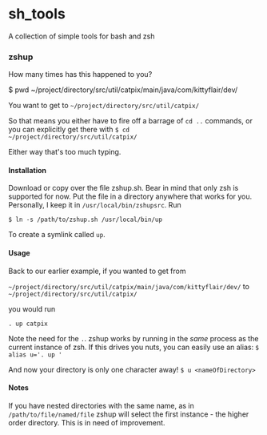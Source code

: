 # sh_tools
A collection of simple tools for bash and zsh

### zshup
How many times has this happened to you?

  $ pwd
  ~/project/directory/src/util/catpix/main/java/com/kittyflair/dev/

You want to get to
`~/project/directory/src/util/catpix/`

So that means you either have to fire off a barrage of `cd ..` commands, or you can explicitly get there with
`$ cd ~/project/directory/src/util/catpix/`

Either way that's too much typing. 

#### Installation ####
Download or copy over the file zshup.sh. Bear in mind that only zsh is supported for now. Put the file in a directory anywhere that works for you. Personally, I keep it in `/usr/local/bin/zshupsrc`. Run

`$ ln -s /path/to/zshup.sh /usr/local/bin/up`

To create a symlink called `up`.

#### Usage ####
Back to our earlier example, if you wanted to get from

`~/project/directory/src/util/catpix/main/java/com/kittyflair/dev/`
to
`~/project/directory/src/util/catpix/`

you would run

`. up catpix`

Note the need for the `.`. zshup works by running in the *same* process as the current instance of zsh. If this drives you nuts, you can easily use an alias:
`$ alias u='. up '`

And now your directory is only one character away!
`$ u <nameOfDirectory>`

#### Notes ####
If you have nested directories with the same name, as in
`/path/to/file/named/file`
zshup will select the first instance - the higher order directory. This is in need of improvement.




